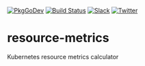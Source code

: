 [![PkgGoDev](https://pkg.go.dev/badge/kmodules.xyz/resource-metrics)](https://pkg.go.dev/kmodules.xyz/resource-metrics)
[![Build Status](https://github.com/kmodules/resource-metrics/workflows/CI/badge.svg)](https://github.com/kmodules/resource-metrics/actions?workflow=CI)
[![Slack](https://shields.io/badge/Join_Slack-salck?color=4A154B&logo=slack)](https://slack.appscode.com)
[![Twitter](https://img.shields.io/twitter/follow/appscodehq.svg?style=social&logo=twitter&label=Follow)](https://twitter.com/intent/follow?screen_name=AppsCodeHQ)

# resource-metrics

Kubernetes resource metrics calculator
